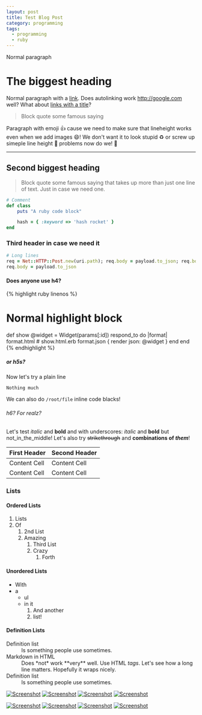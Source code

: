 ```yaml
---
layout: post
title: Test Blog Post
category: programming
tags:
  - programming
  - ruby
---
```


Normal paragraph

# The biggest heading

Normal paragraph with a [link](http://google.com). Does autolinking work
http://google.com well? What about [links with a title](http://google.com "Link
Title")?

> Block quote some famous saying

Paragraph with emoji :+1: cause we need to make sure that lineheight works even
when we add images :smile:! We don't want it to look stupid :recycle: or screw
up simeple line height :sushi: problems now do we! :sparkling_heart:

---

## Second biggest heading

> Block quote some famous saying that takes up more than just one line of
> text. Just in case we need one.

``` ruby
# Comment
def class
    puts "A ruby code block"

    hash = { :keyword => 'hash rocket' }
end
```

### Third header in case we need it

``` ruby
# Long lines
req = Net::HTTP::Post.new(uri.path); req.body = payload.to_json; req.body = payload.to_json; req.body = payload.to_json
req.body = payload.to_json
```

#### Does anyone use h4?

{% highlight ruby linenos %}
# Normal highlight block
def show
  @widget = Widget(params[:id])
  respond_to do |format|
    format.html # show.html.erb
    format.json { render json: @widget }
  end
end
{% endhighlight %}

##### or h5s?

Now let's try a plain line

```
Nothing much
```

We can also do `/root/file` inline code blacks!

###### h6? For realz?

Let's test *italic* and **bold** and with underscores: _italic_ and __bold__ but
not_in_the_middle! Let's also try ~~strikethrough~~ and **combinations of _them_**!

First Header  | Second Header
------------- | -------------
Content Cell  | Content Cell
Content Cell  | Content Cell

### Lists

#### Ordered Lists

1. Lists
1. Of
   1. 2nd List
   1. Amazing
      1. Third List
      1. Crazy
         1. Forth

#### Unordered Lists

* With
* a
  * ul
  * in it
     1. And another
     1. list!

#### Definition Lists

<dl>
  <dt>Definition list</dt>
  <dd>Is something people use sometimes.</dd>

  <dt>Markdown in HTML</dt> <dd>Does *not* work **very** well. Use HTML
  <em>tags</em>. Let's see how a long line matters. Hopefully it wraps
  nicely.</dd>

  <dt>Definition list</dt>
  <dd>Is something people use sometimes.</dd>
</dl>

[![Screenshot](http://kelsin.smugmug.com/Computers/Screenshots/i-s34btgV/0/Th/3302048185_f24210531b-Th.jpg)](http://kelsin.smugmug.com/Computers/Screenshots/i-s34btgV/0/L/3302048185_f24210531b-L.jpg)
[![Screenshot](http://kelsin.smugmug.com/Computers/Screenshots/i-MQNw7HV/0/Th/3302048187_3dd038da05-Th.jpg)](http://kelsin.smugmug.com/Computers/Screenshots/i-MQNw7HV/0/L/3302048187_3dd038da05-L.jpg)
[![Screenshot](http://kelsin.smugmug.com/Computers/Screenshots/i-MQNw7HV/0/Th/3302048187_3dd038da05-Th.jpg)](http://kelsin.smugmug.com/Computers/Screenshots/i-MQNw7HV/0/L/3302048187_3dd038da05-L.jpg)
[![Screenshot](http://kelsin.smugmug.com/Computers/Screenshots/i-MQNw7HV/0/Th/3302048187_3dd038da05-Th.jpg)](http://kelsin.smugmug.com/Computers/Screenshots/i-MQNw7HV/0/L/3302048187_3dd038da05-L.jpg)

[![Screenshot](http://kelsin.smugmug.com/Computers/Screenshots/i-MQNw7HV/0/Th/3302048187_3dd038da05-Th.jpg)](http://kelsin.smugmug.com/Computers/Screenshots/i-MQNw7HV/0/L/3302048187_3dd038da05-L.jpg)
[![Screenshot](http://kelsin.smugmug.com/Computers/Screenshots/i-MQNw7HV/0/Th/3302048187_3dd038da05-Th.jpg)](http://kelsin.smugmug.com/Computers/Screenshots/i-MQNw7HV/0/L/3302048187_3dd038da05-L.jpg)
[![Screenshot](http://kelsin.smugmug.com/Computers/Screenshots/i-MQNw7HV/0/Th/3302048187_3dd038da05-Th.jpg)](http://kelsin.smugmug.com/Computers/Screenshots/i-MQNw7HV/0/L/3302048187_3dd038da05-L.jpg)
[![Screenshot](http://kelsin.smugmug.com/Computers/Screenshots/i-MQNw7HV/0/Th/3302048187_3dd038da05-Th.jpg)](http://kelsin.smugmug.com/Computers/Screenshots/i-MQNw7HV/0/L/3302048187_3dd038da05-L.jpg)
